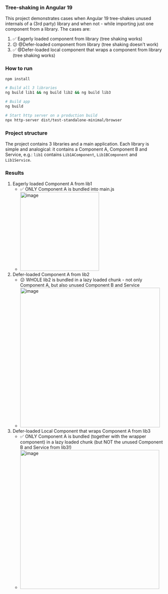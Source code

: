### Tree-shaking in Angular 19

This project demonstrates cases when Angular 19 tree-shakes unused internals of a (3rd party) library and when not - while importing just one component from a library. The cases are:

1. ✅ Eagerly loaded component from library (tree shaking works)
2. 😕 @Defer-loaded component from library (tree shaking doesn't work)
3. ✅ @Defer-loaded local component that wraps a component from library (tree shaking works)

### How to run

```bash
npm install

# Build all 3 libraries
ng build lib1 && ng build lib2 && ng build lib3

# Build app
ng build

# Start http server on a production build
npx http-server dist/test-standalone-minimal/browser
```

### Project structure

The project contains 3 libraries and a main application. Each library is simple and analogical: it contains a Component A, Component B and Service, e.g.: `lib1` contains `Lib1AComponent`, `Lib1BComponent` and `Lib1Service`.

### Results

1. Eagerly loaded Component A from lib1
   - ✅ ONLY Component A is bundled into main.js
   - <img width="251" alt="image" src="https://github.com/user-attachments/assets/2f332cfb-f971-4192-9eb6-7a81bd0099fe">
2. Defer-loaded Component A from lib2
   - 😕 WHOLE lib2 is bundled in a lazy loaded chunk - not only Component A, but also unused Component B and Service
   - <img width="445" alt="image" src="https://github.com/user-attachments/assets/66fc2ec6-9d6b-402a-bf21-e574e1decfee">
3. Defer-loaded Local Component that wraps Component A from lib3
   - ✅ ONLY Component A is bundled (together with the wrapper component) in a lazy loaded chunk (but NOT the unused Component B and Service from lib3!)
   - <img width="443" alt="image" src="https://github.com/user-attachments/assets/cba9ebc9-7e0b-4ef7-b4e8-7b705a69c34b">
